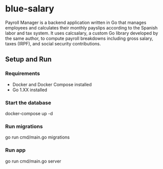 # blue-salary
Payroll Manager is a backend application written in Go that manages employees and calculates their monthly payslips according to the Spanish labor and tax system.  It uses calcsalary, a custom Go library developed by the same author, to compute payroll breakdowns including gross salary, taxes (IRPF), and social security contributions.



## Setup and Run

### Requirements

- Docker and Docker Compose installed
- Go 1.XX installed

### Start the database
docker-compose up -d

### Run migrations
go run cmd/main.go migrations

### Run app
go run cmd/main.go server
